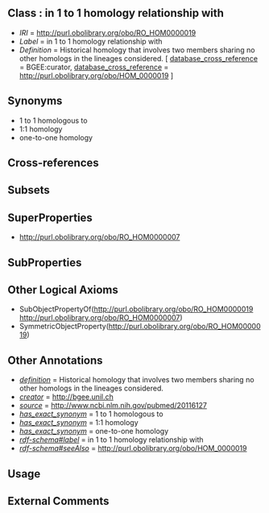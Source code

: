 
## Class : in 1 to 1 homology relationship with

 * *IRI* = http://purl.obolibrary.org/obo/RO_HOM0000019
 * *Label* = in 1 to 1 homology relationship with
 * *Definition* = Historical homology that involves two members sharing no other homologs in the lineages considered. [ [database_cross_reference](../../ef/oboInOwl#hasDbXref.md) = BGEE:curator, [database_cross_reference](../../ef/oboInOwl#hasDbXref.md) = http://purl.obolibrary.org/obo/HOM_0000019 ]

## Synonyms

 * 1 to 1 homologous to
 * 1:1 homology
 * one-to-one homology

## Cross-references


## Subsets


## SuperProperties

 * <http://purl.obolibrary.org/obo/RO_HOM0000007>

## SubProperties


## Other Logical Axioms

 * SubObjectPropertyOf(<http://purl.obolibrary.org/obo/RO_HOM0000019> <http://purl.obolibrary.org/obo/RO_HOM0000007>)
 * SymmetricObjectProperty(<http://purl.obolibrary.org/obo/RO_HOM0000019>)

## Other Annotations

 * *[definition](../../IAO/15/IAO_0000115.md)* = Historical homology that involves two members sharing no other homologs in the lineages considered.
 * *[creator](../../or/creator.md)* = http://bgee.unil.ch
 * *[source](../../ce/source.md)* = http://www.ncbi.nlm.nih.gov/pubmed/20116127
 * *[has_exact_synonym](../../ym/oboInOwl#hasExactSynonym.md)* = 1 to 1 homologous to
 * *[has_exact_synonym](../../ym/oboInOwl#hasExactSynonym.md)* = 1:1 homology
 * *[has_exact_synonym](../../ym/oboInOwl#hasExactSynonym.md)* = one-to-one homology
 * *[rdf-schema#label](../../el/rdf-schema#label.md)* = in 1 to 1 homology relationship with
 * *[rdf-schema#seeAlso](../../so/rdf-schema#seeAlso.md)* = http://purl.obolibrary.org/obo/HOM_0000019

## Usage


## External Comments

